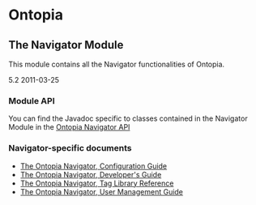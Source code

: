 Ontopia
=======

The Navigator Module
--------------------

<p class="introduction">
This module contains all the Navigator functionalities of Ontopia.
</p>

<span class="version">5.2 2011-03-25</p>

### Module API ###

You can find the Javadoc specific to classes contained in the Navigator Module in the [Ontopia
Navigator API](apidocs/index.html)

### Navigator-specific documents ###

*  [The Ontopia Navigator, Configuration Guide](navigator/config.html)
*  [The Ontopia Navigator, Developer's Guide](navigator/navguide.html)
*  [The Ontopia Navigator, Tag Library Reference](navigator/tolog-taglib.html)
*  [The Ontopia Navigator, User Management Guide](navigator/userman.html)
